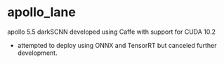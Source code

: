 # apollo_lane
 apollo 5.5 darkSCNN developed using Caffe with support for CUDA 10.2 
* attempted to deploy using ONNX and TensorRT but canceled further development.
